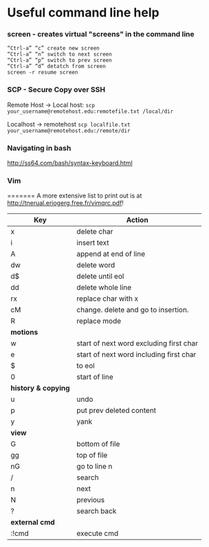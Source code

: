 # Useful command line help
### screen - creates virtual "screens" in the command line
	“Ctrl-a” “c” create new screen
	“Ctrl-a” “n” switch to next screen
	“Ctrl-a” “p” switch to prev screen
	“Ctrl-a” “d” detatch from screen
	screen -r resume screen

### SCP - Secure Copy over SSH
Remote Host -> Local host:
`scp your_username@remotehost.edu:remotefile.txt /local/dir`

Localhost -> remotehost
`scp localfile.txt your_username@remotehost.edu:/remote/dir`

### Navigating in bash
http://ss64.com/bash/syntax-keyboard.html

### Vim
=======
A more extensive list to print out is at http://tnerual.eriogerg.free.fr/vimqrc.pdf!

| Key                    | Action                                  |
|------------------------|-----------------------------------------|
| x                      | delete char                             |
| i                      | insert text                             |
| A                      | append at end of line                   |
| dw                     | delete word                             |
| d$                     | delete until eol                        |
| dd                     | delete whole line                       |
| rx                     | replace char with x                     |
| cM                     | change. delete and go to insertion.     |
| R                      | replace mode                            |
| __motions__                                                      |
| w                      | start of next word excluding first char |
| e                      | start of next word including first char |
| $                      | to eol                                  |
| 0                      | start of line                           |
| __history & copying__                                            |
| u                      | undo                                    |
| p                      | put prev deleted content                |
| y                      | yank                                    |
| __view__                                                         |
| G                      | bottom of file                          |
| gg                     | top of file                             |
| nG                     | go to line n                            |
| /                      | search                                  |
| n                      | next                                    |
| N                      | previous                                |
| ?                      | search back                             |
| __external cmd__                                                 |
| :!cmd                  | execute cmd                             |
